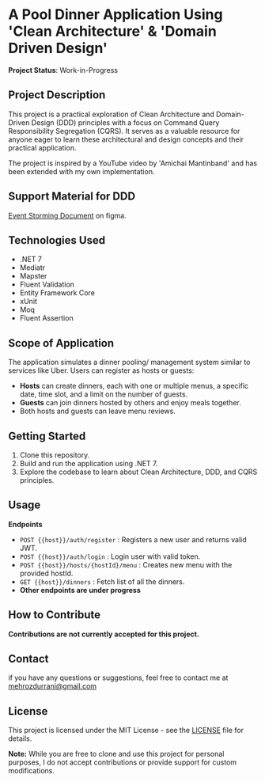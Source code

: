 # A Pool Dinner Application Using 'Clean Architecture' & 'Domain Driven Design'

**Project Status**: Work-in-Progress

## Project Description

This project is a practical exploration of Clean Architecture and Domain-Driven Design (DDD) principles with a focus on Command Query Responsibility Segregation (CQRS). It serves as a valuable resource for anyone eager to learn these architectural and design concepts and their practical application.

The project is inspired by a YouTube video by 'Amichai Mantinband' and has been extended with my own implementation.

## Support Material for DDD
[Event Storming Document](https://www.figma.com/file/Xj1WCi3gBLszQvpkbXStYY/Pool-Dinner?type=design&node-id=0%3A1&mode=design&t=1Kb5xAMe5gCsns0b-1) on figma.

## Technologies Used

- .NET 7
- Mediatr
- Mapster
- Fluent Validation
- Entity Framework Core
- xUnit
- Moq
- Fluent Assertion

## Scope of Application

The application simulates a dinner pooling/ management system similar to services like Uber. Users can register as hosts or guests:

- **Hosts** can create dinners, each with one or multiple menus, a specific date, time slot, and a limit on the number of guests.
- **Guests** can join dinners hosted by others and enjoy meals together.
- Both hosts and guests can leave menu reviews.

## Getting Started

1. Clone this repository.
2. Build and run the application using .NET 7.
3. Explore the codebase to learn about Clean Architecture, DDD, and CQRS principles.

## Usage
**Endpoints**
- ```POST {{host}}/auth/register``` : Registers a new user and returns valid JWT.
- ```POST {{host}}/auth/login``` : Login user with valid token.
- ```POST {{host}}/hosts/{hostId}/menu``` : Creates new menu with the provided hostId.
- ```GET {{host}}/dinners``` : Fetch list of all the dinners.
- **Other endpoints are under progress**

## How to Contribute

**Contributions are not currently accepted for this project.**

## Contact
if you have any questions or suggestions, feel free to contact me at mehrozdurrani@gmail.com

## License

This project is licensed under the MIT License - see the [LICENSE](https://opensource.org/license/mit/) file for details.

**Note:** While you are free to clone and use this project for personal purposes, I do not accept contributions or provide support for custom modifications.
